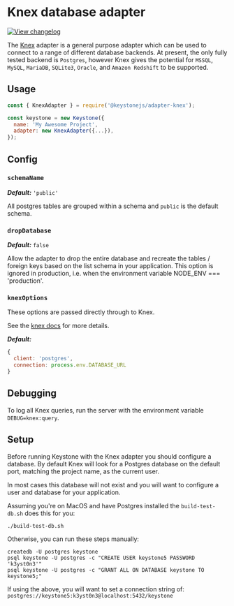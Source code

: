 <!--[meta]
section: api
subSection: database-adapters
title: Knex adapter
[meta]-->

# Knex database adapter

[![View changelog](https://img.shields.io/badge/changelogs.xyz-Explore%20Changelog-brightgreen)](https://changelogs.xyz/@keystonejs/adapter-knex)

The [Knex](https://knexjs.org/#changelog) adapter is a general purpose adapter which can be used to connect to a range of different database backends.
At present, the only fully tested backend is `Postgres`, however Knex gives the potential for `MSSQL`, `MySQL`, `MariaDB`, `SQLite3`, `Oracle`, and `Amazon Redshift` to be supported.

## Usage

```javascript
const { KnexAdapter } = require('@keystonejs/adapter-knex');

const keystone = new Keystone({
  name: 'My Awesome Project',
  adapter: new KnexAdapter({...}),
});
```

## Config

### `schemaName`

_**Default:**_ `'public'`

All postgres tables are grouped within a schema and `public` is the default schema.

### `dropDatabase`

_**Default:**_ `false`

Allow the adapter to drop the entire database and recreate the tables / foreign keys based on the list schema in your application. This option is ignored in production, i.e. when the environment variable NODE_ENV === 'production'.

### `knexOptions`

These options are passed directly through to Knex.

See the [knex docs](https://knexjs.org/#Installation-client) for more details.

_**Default:**_

```javascript
{
  client: 'postgres',
  connection: process.env.DATABASE_URL
}
```

## Debugging

To log all Knex queries, run the server with the environment variable `DEBUG=knex:query`.

## Setup

Before running Keystone with the Knex adapter you should configure a database. By default Knex will look for a Postgres database on the default port, matching the project name, as the current user.

In most cases this database will not exist and you will want to configure a user and database for your application.

Assuming you're on MacOS and have Postgres installed the `build-test-db.sh` does this for you:

```shell
./build-test-db.sh
```

Otherwise, you can run these steps manually:

```shell allowCopy=false showLanguage=false
createdb -U postgres keystone
psql keystone -U postgres -c "CREATE USER keystone5 PASSWORD 'k3yst0n3'"
psql keystone -U postgres -c "GRANT ALL ON DATABASE keystone TO keystone5;"
```

If using the above, you will want to set a connection string of: `postgres://keystone5:k3yst0n3@localhost:5432/keystone`
